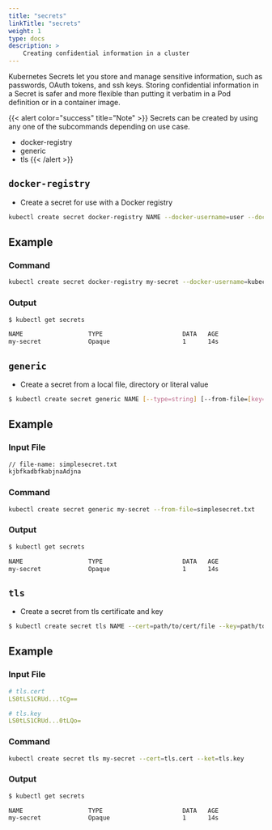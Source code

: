```yaml
---
title: "secrets"
linkTitle: "secrets"
weight: 1
type: docs
description: >
    Creating confidential information in a cluster
---
```


Kubernetes Secrets let you store and manage sensitive information, such as passwords, OAuth tokens, and ssh keys. Storing confidential information in a Secret is safer and more flexible than putting it verbatim in a Pod definition or in a container image.

{{< alert color="success" title="Note" >}}
Secrets can be created by using any one of the subcommands depending on use case.
- docker-registry
- generic
- tls
{{< /alert >}}

## `docker-registry`
- Create a secret for use with a Docker registry
```bash
kubectl create secret docker-registry NAME --docker-username=user --docker-password=password --docker-email=email [--docker-server=string] [--from-literal=key1=value1] [--dry-run=server|client|none]
```

## Example

### Command
```bash
kubectl create secret docker-registry my-secret --docker-username=kubectluser --docker-password=somepassword --docker-email=kubectl@kubectl.com --from-literal=token=GGH132YYu8asbbAA
```

### Output
```bash
$ kubectl get secrets

NAME                  TYPE                      DATA   AGE
my-secret             Opaque                    1      14s
```

## `generic`
- Create a secret from a local file, directory or literal value
```bash
$ kubectl create secret generic NAME [--type=string] [--from-file=[key=]source] [--from-literal=key1=value1] [--dry-run=server|client|none]
```

## Example

### Input File
```txt
// file-name: simplesecret.txt
kjbfkadbfkabjnaAdjna
```

### Command
```bash
kubectl create secret generic my-secret --from-file=simplesecret.txt
```

### Output
```bash
$ kubectl get secrets

NAME                  TYPE                      DATA   AGE
my-secret             Opaque                    1      14s
```

## `tls`
- Create a secret from tls certificate and key
```bash
$ kubectl create secret tls NAME --cert=path/to/cert/file --key=path/to/key/file [--dry-run=server|client|none]
```

## Example

### Input File
```yaml
# tls.cert
LS0tLS1CRUd...tCg==
```

```yaml
# tls.key
LS0tLS1CRUd...0tLQo=
```

### Command
```bash
kubectl create secret tls my-secret --cert=tls.cert --ket=tls.key
```

### Output
```bash
$ kubectl get secrets

NAME                  TYPE                      DATA   AGE
my-secret             Opaque                    1      14s
```



